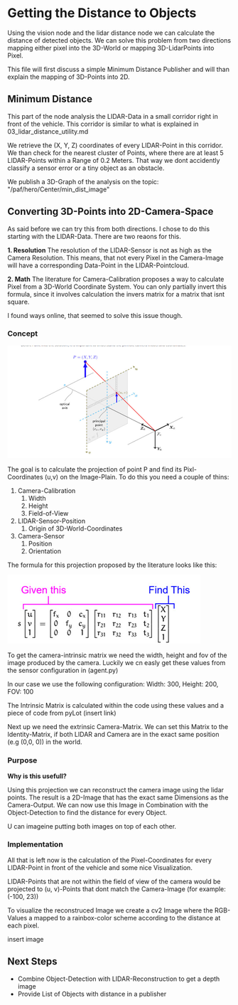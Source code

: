 # Getting the Distance to Objects

Using the vision node and the lidar distance node we can calculate the distance of detected objects.
We can solve this problem from two directions mapping either pixel into the 3D-World or mapping 3D-LidarPoints into Pixel.

This file will first discuss a simple Minimum Distance Publisher and will than explain the mapping of 3D-Points into 2D.

## Minimum Distance

This part of the node analysis the LIDAR-Data in a small corridor right in front of the vehicle.
This corridor is similar to what is explained in 03_lidar_distance_utility.md

We retrieve the (X, Y, Z) coordinates of every LIDAR-Point in this corridor.
We than check for the nearest cluster of Points, where there are at least 5 LIDAR-Points within a Range of 0.2 Meters.
That way we dont accidently classify a sensor error or a tiny object as an obstacle.

We publish a 3D-Graph of the analysis on the topic: "/paf/hero/Center/min_dist_image"

## Converting 3D-Points into 2D-Camera-Space

As said before we can try this from both directions. I chose to do this starting with the LIDAR-Data.
There are two reaons for this.

**1. Resolution**
The resolution of the LIDAR-Sensor is not as high as the Camera Resolution.
This means, that not every Pixel in the Camera-Image will have a corresponding Data-Point in the LIDAR-Pointcloud.

**2. Math**
The literature for Camera-Calibration proposes a way to calculate Pixel from a 3D-World Coordinate System.
You can only partially invert this formula, since it involves calculation the invers matrix for a matrix that isnt square.

I found ways online, that seemed to solve this issue though.

### Concept

![3d_2d_porjection](../00_assets/3d_2d_projection.png)

The goal is to calculate the projection of point P and find its Pixl-Coordinates (u,v) on the Image-Plain.
To do this you need a couple of thins:

1. Camera-Calibration
   1. Width
   2. Height
   3. Field-of-View
2. LIDAR-Sensor-Position
   1. Origin of 3D-World-Coordinates
3. Camera-Sensor
   1. Position
   2. Orientation

The formula for this projection proposed by the literature looks like this:

![3d_2d_formula](../00_assets/3d_2d_formula.png)

To get the camera-intrinsic matrix we need the width, height and fov of the image produced by the camera.
Luckily we cn easly get these values from the sensor configuration in (agent.py)

In our case we use the following configuration: Width: 300, Height: 200, FOV: 100

The Intrinsic Matrix is calculated within the code using these values and a piece of code from pyLot (insert link)

Next up we need the extrinsic Camera-Matrix. We can set this Matrix to the Identity-Matrix, if both LIDAR and Camera are in the exact same position (e.g (0,0, 0)) in the world.

### Purpose

**Why is this usefull?**

Using this projection we can reconstruct the camera image using the lidar points. The result is a 2D-Image that has the exact same Dimensions as the Camera-Output.
We can now use this Image in Combination with the Object-Detection to find the distance for every Object.

U can imageine putting both images on top of each other.

### Implementation

All that is left now is the calculation of the Pixel-Coordinates for every LIDAR-Point in front of the vehicle and some nice Visualization.

LIDAR-Points that are not within the field of view of the camera would be projected to (u, v)-Points that dont match the Camera-Image
(for example: (-100, 23))

To visualize the reconstruced Image we create a cv2 Image where the RGB-Values a mapped to a rainbox-color scheme according to the distance at each pixel.

insert image

## Next Steps

- Combine Object-Detection with LIDAR-Reconstruction to get a depth image
- Provide List of Objects with distance in a publisher
